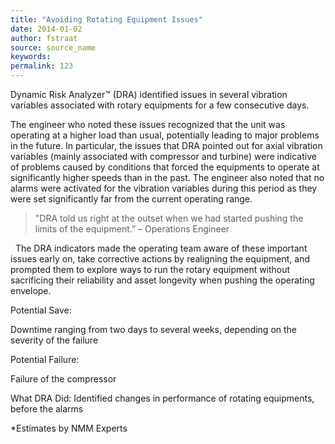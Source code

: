```yaml
---
title: "Avoiding Rotating Equipment Issues"
date: 2014-01-02
author: fstraat
source: source_name
keywords: 
permalink: 123
---
```



Dynamic Risk Analyzer™ (DRA) identified issues in several vibration variables associated with rotary equipments for a few consecutive days. 

The engineer who noted these issues recognized that the unit was operating at a higher load than usual, potentially leading to major problems in the future.  In particular, the issues that DRA pointed out for axial vibration variables (mainly associated with compressor and turbine) were indicative of problems caused by conditions that forced the equipments to operate at significantly higher speeds than in the past.  The engineer also noted that no alarms were activated for the vibration variables during this period as they were set significantly far from the current operating range.

> "DRA told us right at the outset when we had started pushing the limits of the equipment.”  – Operations Engineer 

 
The DRA indicators made the operating team aware of these important issues early on, take corrective actions by realigning the equipment, and prompted them to explore ways to run the rotary equipment without sacrificing their reliability and asset longevity when pushing the operating envelope.


Potential Save:

Downtime ranging from two days to several weeks, depending on the severity of the failure

Potential Failure:

Failure of the compressor

What DRA Did:
Identified changes in performance of rotating equipments, before the alarms


*Estimates by NMM Experts



